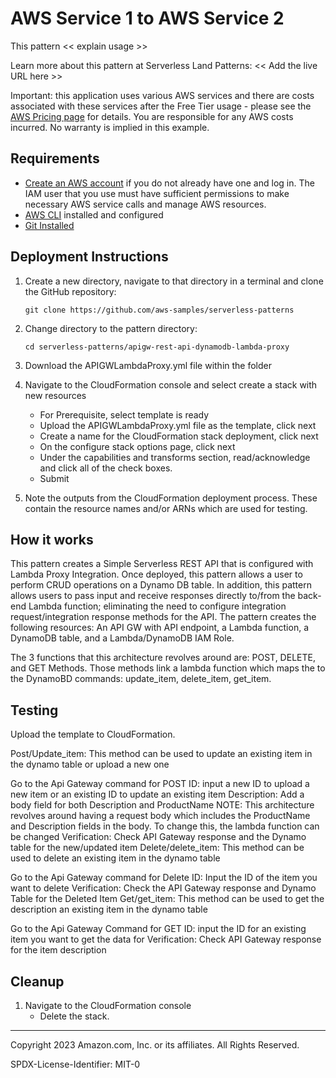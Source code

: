 # AWS Service 1 to AWS Service 2

This pattern << explain usage >>

Learn more about this pattern at Serverless Land Patterns: << Add the live URL here >>

Important: this application uses various AWS services and there are costs associated with these services after the Free Tier usage - please see the [AWS Pricing page](https://aws.amazon.com/pricing/) for details. You are responsible for any AWS costs incurred. No warranty is implied in this example.

## Requirements

- [Create an AWS account](https://portal.aws.amazon.com/gp/aws/developer/registration/index.html) if you do not already have one and log in. The IAM user that you use must have sufficient permissions to make necessary AWS service calls and manage AWS resources.
- [AWS CLI](https://docs.aws.amazon.com/cli/latest/userguide/install-cliv2.html) installed and configured
- [Git Installed](https://git-scm.com/book/en/v2/Getting-Started-Installing-Git)

## Deployment Instructions

1. Create a new directory, navigate to that directory in a terminal and clone the GitHub repository:
   ```
   git clone https://github.com/aws-samples/serverless-patterns
   ```
1. Change directory to the pattern directory:
   ```
   cd serverless-patterns/apigw-rest-api-dynamodb-lambda-proxy
   ```
1. Download the APIGWLambdaProxy.yml file within the folder
1. Navigate to the CloudFormation console and select create a stack with new resources

   - For Prerequisite, select template is ready
   - Upload the APIGWLambdaProxy.yml file as the template, click next
   - Create a name for the CloudFormation stack deployment, click next
   - On the configure stack options page, click next
   - Under the capabilities and transforms section, read/acknowledge and click all of the check boxes.
   - Submit

1. Note the outputs from the CloudFormation deployment process. These contain the resource names and/or ARNs which are used for testing.

## How it works

This pattern creates a Simple Serverless REST API that is configured with Lambda Proxy Integration. Once deployed, this pattern allows a user to perform CRUD operations on a Dynamo DB table. In addition, this pattern allows users to pass input and receive responses directly to/from the back-end Lambda function; eliminating the need to configure integration request/integration response methods for the API. The pattern creates the following resources: An API GW with API endpoint, a Lambda function, a DynamoDB table, and a Lambda/DynamoDB IAM Role.

The 3 functions that this architecture revolves around are: POST, DELETE, and GET Methods. Those methods link a lambda function which maps the to the DynamoBD commands: update_item, delete_item, get_item.

## Testing

Upload the template to CloudFormation.

Post/Update_item: This method can be used to update an existing item in the dynamo table or upload a new one

Go to the Api Gateway command for POST
ID: input a new ID to upload a new item or an existing ID to update an existing item
Description: Add a body field for both Description and ProductName
NOTE: This architecture revolves around having a request body which includes the ProductName and Description fields in the body. To change this, the lambda function can be changed
Verification: Check API Gateway response and the Dynamo table for the new/updated item
Delete/delete_item: This method can be used to delete an existing item in the dynamo table

Go to the Api Gateway command for Delete
ID: Input the ID of the item you want to delete
Verification: Check the API Gateway response and Dynamo Table for the Deleted Item
Get/get_item: This method can be used to get the description an existing item in the dynamo table

Go to the Api Gateway Command for GET
ID: input the ID for an existing item you want to get the data for
Verification: Check API Gateway response for the item description

## Cleanup

1. Navigate to the CloudFormation console
   - Delete the stack.

---

Copyright 2023 Amazon.com, Inc. or its affiliates. All Rights Reserved.

SPDX-License-Identifier: MIT-0

